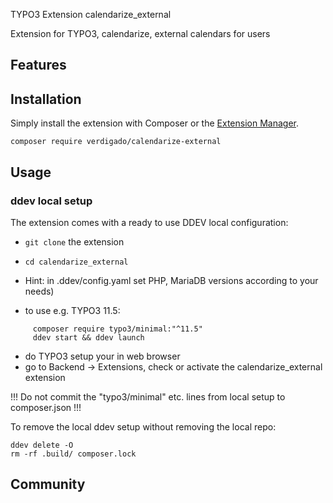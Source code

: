 TYPO3 Extension calendarize_external

Extension for TYPO3, calendarize, external calendars for users

## Features

## Installation

Simply install the extension with Composer or the [Extension Manager](https://extensions.typo3.org/).

`composer require verdigado/calendarize-external`

## Usage

### ddev local setup

The extension comes with a ready to use DDEV local configuration:

* `git clone` the extension
* `cd calendarize_external`
* Hint: in .ddev/config.yaml set PHP, MariaDB versions according to your needs)

* to use e.g. TYPO3 11.5:

```
     composer require typo3/minimal:"^11.5"
     ddev start && ddev launch
```

* do TYPO3 setup your in web browser
* go to Backend -> Extensions, check or activate the calendarize_external extension

!!! Do not commit the "typo3/minimal" etc. lines from local setup to composer.json !!!

To remove the local ddev setup without removing the local repo:

```
ddev delete -O
rm -rf .build/ composer.lock
```

## Community
